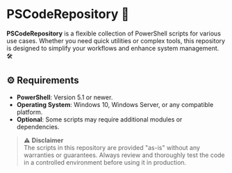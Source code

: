 # PSCodeRepository 🚀

**PSCodeRepository** is a flexible collection of PowerShell scripts for various use cases. Whether you need quick utilities or complex tools, this repository is designed to simplify your workflows and enhance system management. 🛠️

## ⚙️ Requirements

- **PowerShell**: Version 5.1 or newer.  
- **Operating System**: Windows 10, Windows Server, or any compatible platform.  
- **Optional**: Some scripts may require additional modules or dependencies.

> ⚠️ **Disclaimer**  
> The scripts in this repository are provided "as-is" without any warranties or guarantees. Always review and thoroughly test the code in a controlled environment before using it in production.
